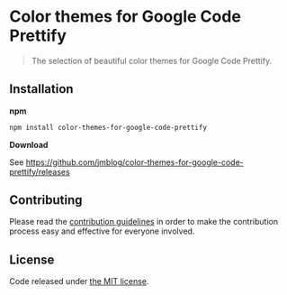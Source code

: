 # Color themes for Google Code Prettify

> The selection of beautiful color themes for Google Code Prettify.

## Installation

**npm**

```sh
npm install color-themes-for-google-code-prettify
```

**Download**

See https://github.com/jmblog/color-themes-for-google-code-prettify/releases

## Contributing

Please read the [contribution guidelines](CONTRIBUTING.md) in order to make the
contribution process easy and effective for everyone involved.

## License
Code released under [the MIT license](http://jmblog.mit-license.org/).
